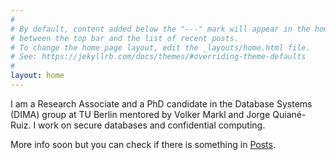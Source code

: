 ```yaml
---
#
# By default, content added below the "---" mark will appear in the home page
# between the top bar and the list of recent posts.
# To change the home page layout, edit the _layouts/home.html file.
# See: https://jekyllrb.com/docs/themes/#overriding-theme-defaults
#
layout: home
---
```


I am a Research Associate and a PhD candidate in the Database Systems (DIMA) group at TU Berlin mentored by Volker Markl and Jorge Quiané-Ruiz. I work on secure databases and confidential computing.

More info soon but you can check if there is something in [Posts](/posts).

